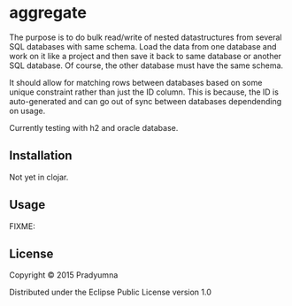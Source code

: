 # aggregate
    
The purpose is to do bulk read/write of nested datastructures from several SQL databases with same schema. Load the data from one database and work on it like a project and then save it back to same database or another SQL database. Of course, the other database must have the same schema.
    
It should allow for matching rows between databases based on some unique constraint rather than just the ID column. This is because, the ID is auto-generated and can go out of sync between databases dependending on usage.
    
Currently testing with h2 and oracle database.
    
## Installation

Not yet in clojar.

## Usage

FIXME:


## License

Copyright © 2015 Pradyumna

Distributed under the Eclipse Public License version 1.0
